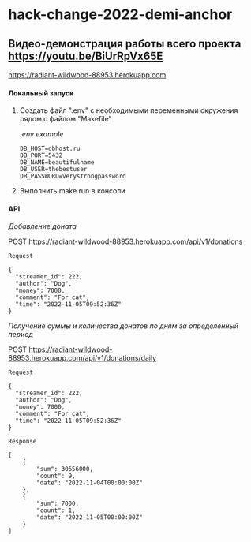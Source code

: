 # hack-change-2022-demi-anchor

## Видео-демонстрация работы всего проекта https://youtu.be/BiUrRpVx65E

https://radiant-wildwood-88953.herokuapp.com

#### Локальный запуск

1. Создать файл ".env" с необходимыми переменными окружения рядом с файлом "Makefile"

   *.env example*

   ```
   DB_HOST=dbhost.ru
   DB_PORT=5432
   DB_NAME=beautifulname
   DB_USER=thebestuser
   DB_PASSWORD=verystrongpassword
   ```

2.  Выполнить make run в консоли

#### API

*Добавление доната*

POST https://radiant-wildwood-88953.herokuapp.com/api/v1/donations

   ```
   Request
   
   {
     "streamer_id": 222,
     "author": "Dog",
     "money": 7000,
     "comment": "For cat",
     "time": "2022-11-05T09:52:36Z"
   }
   ```

*Получение суммы и количества донатов по дням за определенный период*

POST https://radiant-wildwood-88953.herokuapp.com/api/v1/donations/daily

   ```
   Request
   
   {
     "streamer_id": 222,
     "author": "Dog",
     "money": 7000,
     "comment": "For cat",
     "time": "2022-11-05T09:52:36Z"
   }
   
   Response
   
   [
       {
           "sum": 30656000,
           "count": 9,
           "date": "2022-11-04T00:00:00Z"
       },
       {
           "sum": 7000,
           "count": 1,
           "date": "2022-11-05T00:00:00Z"
       }
   ]
   
   ```